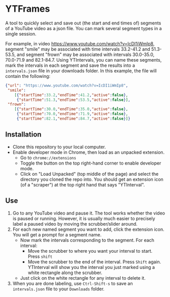 # YTFrames
A tool to quickly select and save out (the start and end times of) segments
of a YouTube video as a json file. You can mark several segment types
in a single session.

For example, in video https://www.youtube.com/watch?v=IcDI1iWmIp8,
segment "smile" may be associated with time intervals 33.2-41.2 and
51.3-53.5, and segment "frown" may be associated with intervals
30.0-35.0, 70.0-71.9 and  82.1-84.7. Using YTIntervals, you can name these
segments, mark the intervals in each segment and save the results into a
``intervals.json`` file in your downloads folder. In this example, the
file will contain the following:
```json
{"url": "https://www.youtube.com/watch?v=IcDI1iWmIp8",
 "smile":
	[{"startTime":33.2,"endTime":41.2,"active":false},
	 {"startTime":51.3,"endTime":53.5,"active":false}],
 "frown":
	[{"startTime":30.0,"endTime":35.0,"active":false},
	 {"startTime":70.0,"endTime":71.9,"active":false},
	 {"startTime":82.1,"endTime":84.7,"active":false}]}
```

## Installation
  * Clone this repository to your local computer.
  * Enable developer mode in Chrome, then load as an unpacked extension.
	* Go to ``chrome://extensions``
	* Toggle the button on the top right-hand corner to enable developer mode.
	* Click on "Load Unpacked" (top middle of the page) and select the
      directory you cloned the repo into. You should get an extension
      icon (of a "scraper") at the top right hand that says
      "YTInterval". 
  
## Use
  1. Go to any YouTube video and pause it. The tool works whether the
     video is paused or running. However, it is usually much easier to
     precisely label a paused video by moving the scrubber/slider around.
  2. For each new named segment you want to add, click the extension
     icon. You will get a prompt for a segment name.
  		* Now mark the intervals corresponding to the segment. For each interval: 
  			* Move the scrubber to where you want your interval to
	  	start. Press ``shift``
  			* Move the scrubber to the end of the interval. Press ```Shift```
	  	again. YTInterval will show you the interval you just marked
	  	using a white rectangle along the scrubber.
  		* Just click on the white rectangle for any interval to delete it.
  5. When you are done labeling, use ``Ctrl-Shift-s`` to save an
     ``intervals.json`` file to your ``Downloads`` folder.
